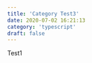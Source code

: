 ```yaml
---
title: 'Category Test3'
date: 2020-07-02 16:21:13
category: 'typescript'
draft: false
---
```


Test1
